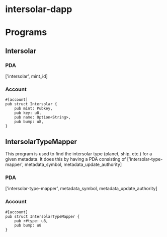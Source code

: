 # intersolar-dapp

# Programs

## Intersolar

### PDA

['intersolar', mint_id]

### Account

```
#[account]
pub struct Intersolar {
    pub mint: Pubkey,
    pub key: u8,
    pub name: Option<String>,
    pub bump: u8,
}
```

## IntersolarTypeMapper

This program is used to find the intersolar type (planet, ship, etc.) for a given metadata. It does this by having a PDA consisting of ['intersolar-type-mapper', metadata_symbol, metadata_update_authority]

### PDA

['intersolar-type-mapper', metadata_symbol, metadata_update_authority]

### Account

```
#[account]
pub struct IntersolarTypeMapper {
    pub r#type: u8,
    pub bump: u8
}
```